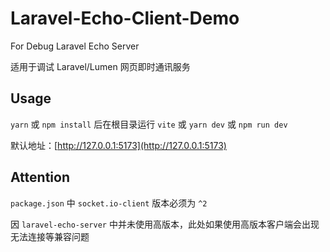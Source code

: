 # Laravel-Echo-Client-Demo

For Debug Laravel Echo Server

适用于调试 Laravel/Lumen 网页即时通讯服务

## Usage

`yarn` 或 `npm install` 后在根目录运行 `vite` 或 `yarn dev` 或 `npm run dev`

默认地址：[http://127.0.0.1:5173](http://127.0.0.1:5173)

## Attention

`package.json` 中 `socket.io-client` 版本必须为 `^2`

因 `laravel-echo-server` 中并未使用高版本，此处如果使用高版本客户端会出现无法连接等兼容问题
